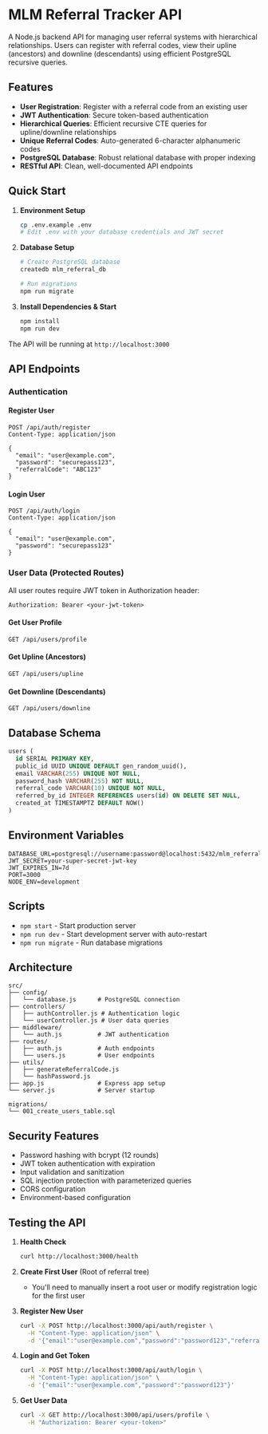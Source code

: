 # MLM Referral Tracker API

A Node.js backend API for managing user referral systems with hierarchical relationships. Users can register with referral codes, view their upline (ancestors) and downline (descendants) using efficient PostgreSQL recursive queries.

## Features

- **User Registration**: Register with a referral code from an existing user
- **JWT Authentication**: Secure token-based authentication
- **Hierarchical Queries**: Efficient recursive CTE queries for upline/downline relationships
- **Unique Referral Codes**: Auto-generated 6-character alphanumeric codes
- **PostgreSQL Database**: Robust relational database with proper indexing
- **RESTful API**: Clean, well-documented API endpoints

## Quick Start

1. **Environment Setup**
   ```bash
   cp .env.example .env
   # Edit .env with your database credentials and JWT secret
   ```

2. **Database Setup**
   ```bash
   # Create PostgreSQL database
   createdb mlm_referral_db
   
   # Run migrations
   npm run migrate
   ```

3. **Install Dependencies & Start**
   ```bash
   npm install
   npm run dev
   ```

The API will be running at `http://localhost:3000`

## API Endpoints

### Authentication

#### Register User
```http
POST /api/auth/register
Content-Type: application/json

{
  "email": "user@example.com",
  "password": "securepass123",
  "referralCode": "ABC123"
}
```

#### Login User
```http
POST /api/auth/login
Content-Type: application/json

{
  "email": "user@example.com",
  "password": "securepass123"
}
```

### User Data (Protected Routes)

All user routes require JWT token in Authorization header:
```http
Authorization: Bearer <your-jwt-token>
```

#### Get User Profile
```http
GET /api/users/profile
```

#### Get Upline (Ancestors)
```http
GET /api/users/upline
```

#### Get Downline (Descendants)
```http
GET /api/users/downline
```

## Database Schema

```sql
users (
  id SERIAL PRIMARY KEY,
  public_id UUID UNIQUE DEFAULT gen_random_uuid(),
  email VARCHAR(255) UNIQUE NOT NULL,
  password_hash VARCHAR(255) NOT NULL,
  referral_code VARCHAR(10) UNIQUE NOT NULL,
  referred_by_id INTEGER REFERENCES users(id) ON DELETE SET NULL,
  created_at TIMESTAMPTZ DEFAULT NOW()
)
```

## Environment Variables

```env
DATABASE_URL=postgresql://username:password@localhost:5432/mlm_referral_db
JWT_SECRET=your-super-secret-jwt-key
JWT_EXPIRES_IN=7d
PORT=3000
NODE_ENV=development
```

## Scripts

- `npm start` - Start production server
- `npm run dev` - Start development server with auto-restart
- `npm run migrate` - Run database migrations

## Architecture

```
src/
├── config/
│   └── database.js      # PostgreSQL connection
├── controllers/
│   ├── authController.js # Authentication logic
│   └── userController.js # User data queries
├── middleware/
│   └── auth.js          # JWT authentication
├── routes/
│   ├── auth.js          # Auth endpoints
│   └── users.js         # User endpoints
├── utils/
│   ├── generateReferralCode.js
│   └── hashPassword.js
├── app.js               # Express app setup
└── server.js            # Server startup

migrations/
└── 001_create_users_table.sql
```

## Security Features

- Password hashing with bcrypt (12 rounds)
- JWT token authentication with expiration
- Input validation and sanitization
- SQL injection protection with parameterized queries
- CORS configuration
- Environment-based configuration

## Testing the API

1. **Health Check**
   ```bash
   curl http://localhost:3000/health
   ```

2. **Create First User** (Root of referral tree)
   - You'll need to manually insert a root user or modify registration logic for the first user

3. **Register New User**
   ```bash
   curl -X POST http://localhost:3000/api/auth/register \
     -H "Content-Type: application/json" \
     -d '{"email":"user@example.com","password":"password123","referralCode":"ROOT01"}'
   ```

4. **Login and Get Token**
   ```bash
   curl -X POST http://localhost:3000/api/auth/login \
     -H "Content-Type: application/json" \
     -d '{"email":"user@example.com","password":"password123"}'
   ```

5. **Get User Data**
   ```bash
   curl -X GET http://localhost:3000/api/users/profile \
     -H "Authorization: Bearer <your-token>"
   ```